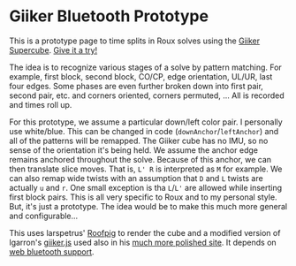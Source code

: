 # Giiker Bluetooth Prototype

This is a prototype page to time splits in Roux solves using the [Giiker Supercube](https://www.aliexpress.com/item/Xiaomi-Giiker-Super-Rubik-s-Cube-Learn-With-Fun-Bluetooth-Connection-Sensing-Identification-Intellectual-Development-Toy/32881376857.html). [Give it a try!](https://ashleyf.github.io/cubing/site/bluetooth/)

The idea is to recognize various stages of a solve by pattern matching. For example, first block, second block, CO/CP, edge orientation, UL/UR, last four edges. Some phases are even further broken down into first pair, second pair, etc. and corners oriented, corners permuted, ... All is recorded and times roll up.

For this prototype, we assume a particular down/left color pair. I personally use white/blue. This can be changed in code (`downAnchor`/`leftAnchor`) and all of the patterns will be remapped. The Giiker cube has no IMU, so no sense of the orientation it's being held. We assume the anchor edge remains anchored throughout the solve. Because of this anchor, we can then translate slice moves. That is, `L' R` is interpreted as `M` for example. We can also remap wide twists with an assumption that `D` and `L` twists are actually `u` and `r`. One small exception is tha `L`/`L'` are allowed while inserting first block pairs. This is all very specific to Roux and to my personal style. But, it's just a prototype. The idea would be to make this much more general and configurable...

This uses larspetrus' [Roofpig](https://github.com/larspetrus/Roofpig) to render the cube and a modified version of lgarron's [giiker.js](https://github.com/cubing/bluetooth) used also in his [much more polished site](https://bluetooth.cubing.net/). It depends on [web bluetooth support](https://github.com/WebBluetoothCG/web-bluetooth/blob/gh-pages/implementation-status.md#chrome).